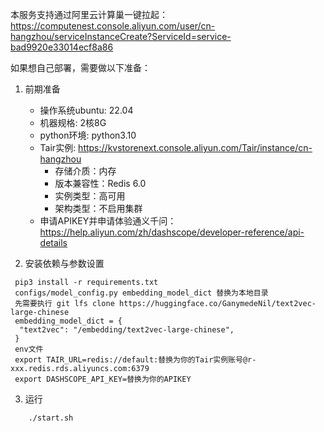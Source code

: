 本服务支持通过阿里云计算巢一键拉起：
https://computenest.console.aliyun.com/user/cn-hangzhou/serviceInstanceCreate?ServiceId=service-bad9920e33014ecf8a86

如果想自己部署，需要做以下准备：

1. 前期准备
   
   - 操作系统ubuntu: 22.04
   - 机器规格: 2核8G
   - python环境: python3.10
   - Tair实例: https://kvstorenext.console.aliyun.com/Tair/instance/cn-hangzhou
     - 存储介质：内存
     - 版本兼容性：Redis 6.0
     - 实例类型：高可用
     - 架构类型：不启用集群
   - 申请APIKEY并申请体验通义千问：https://help.aliyun.com/zh/dashscope/developer-reference/api-details
2. 安装依赖与参数设置
   
  ```
   pip3 install -r requirements.txt
   configs/model_config.py embedding_model_dict 替换为本地目录 
   先需要执行 git lfs clone https://huggingface.co/GanymedeNil/text2vec-large-chinese
   embedding_model_dict = {
    "text2vec": "/embedding/text2vec-large-chinese",
   }
   env文件
   export TAIR_URL=redis://default:替换为你的Tair实例账号@r-xxx.redis.rds.aliyuncs.com:6379
   export DASHSCOPE_API_KEY=替换为你的APIKEY
  ```

3. 运行
```
    ./start.sh
```